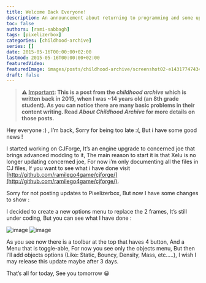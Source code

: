 ```yaml
---
title: Welcome Back Everyone!
description: An announcement about returning to programming and some updates on the projects I have been working on.
toc: false
authors: [rami-sabbagh]
tags: [pixelizerbox]
categories: [childhood-archive]
series: []
date: 2015-05-16T00:00:00+02:00
lastmod: 2015-05-16T00:00:00+02:00
featuredVideo:
featuredImage: images/posts/childhood-archive/screenshot02-e1431774743456-825x406.png
draft: false
---
```


> **⚠ <u>Important</u>: This is a post from the _childhood archive_ which is written back in 2015, when I was ~14 years old (an 8th grade student). As you can notice there are many basic problems in their content writing. Read _About Childhood Archive_ for more details on those posts.**

Hey everyone :) , I’m back, Sorry for being too late :(, But i have some good news !

I started working on CJForge, It’s an engine upgrade to concerned joe that brings advanced modding to it, The main reason to start it is that Xelu is no longer updating concerned joe, For now i’m only documenting all the files in CJ files, If you want to see what i have done visit [http://github.com/ramilego4game/cjforge/](http://github.com/ramilego4game/cjforge/).

Sorry for not posting updates to Pixelizerbox, But now I have some changes to show :

  I decided to create a new options menu to replace the 2 frames, It’s still under coding, But you can see what I have done :

![image](/images/posts/childhood-archive/screenshot01.png)
![image](/images/posts/childhood-archive/screenshot02.png)

As you see now there is a toolbar at the top that haves 4 button, And a Menu that is toggle-able, For now you see only the objects menu, But then I’ll add objects options (Like: Static, Bouncy, Density, Mass, etc…..), I wish I may release this update maybe after 3 days.

That’s all for today, See you tomorrow 😀